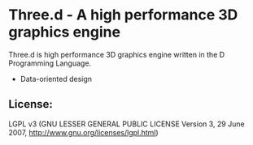 Three.d - A high performance 3D graphics engine
======

Three.d is high performance 3D graphics engine written in the D Programming Language.
 * Data-oriented design


License: 
--------
LGPL v3 (GNU LESSER GENERAL PUBLIC LICENSE Version 3, 29 June 2007, http://www.gnu.org/licenses/lgpl.html)
